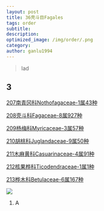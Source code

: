 ```yaml
---
layout: post
title: 36壳斗目Fagales
tags: order    
subtitle: 
description: 
optimized_image: /img/order/.png
category: 
author: ganlu1994  
---
```


> lad

## 3

[207南青冈科Nothofagaceae-1属43种](https://ganlu1994.github.io/207南青冈科Nothofagaceae/)

[208壳斗科Fagaceae-8属927种](https://ganlu1994.github.io/208壳斗科Fagaceae/)

[209杨梅科Myricaceae-3属57种](https://ganlu1994.github.io/209杨梅科Myricaceae/)

[210胡桃科Juglandaceae-9属50种](https://ganlu1994.github.io/210胡桃科Juglandaceae/)

[211木麻黄科Casuarinaceae-4属91种](https://ganlu1994.github.io/211木麻黄科Casuarinaceae/)

[212核果桦科Ticodendraceae-1属1种](https://ganlu1994.github.io/212核果桦科Ticodendraceae/)

[213桦木科Betulaceae-6属167种](https://ganlu1994.github.io/213桦木科Betulaceae/)


![](/img/phylo/.png)

1. A